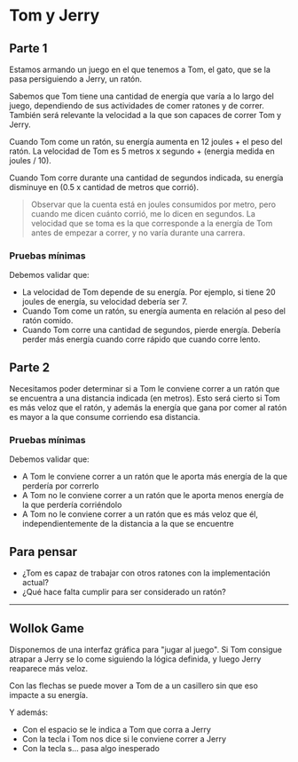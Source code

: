 # Tom y Jerry

## Parte 1

Estamos armando un juego en el que tenemos a Tom, el gato, que se la pasa persiguiendo a Jerry, un ratón.

Sabemos que Tom tiene una cantidad de energía que varía a lo largo del juego, dependiendo de sus actividades de comer ratones y de correr. También será relevante la velocidad a la que son capaces de correr Tom y Jerry.

Cuando Tom come un ratón, su energía aumenta en 12 joules + el peso del ratón. La velocidad de Tom es 5 metros x segundo + (energia medida en joules / 10). 

Cuando Tom corre durante una cantidad de segundos indicada, su energía disminuye en (0.5 x cantidad de metros que corrió).

> Observar que la cuenta está en joules consumidos por metro, pero cuando me dicen cuánto corrió, me lo dicen en segundos. La velocidad que se toma es la que corresponde a la energía de Tom antes de empezar a correr, y no varía durante una carrera.

### Pruebas mínimas

Debemos validar que:
- La velocidad de Tom depende de su energía. Por ejemplo, si tiene 20 joules de energía, su velocidad debería ser 7.
- Cuando Tom come un ratón, su energía aumenta en relación al peso del ratón comido.
- Cuando Tom corre una cantidad de segundos, pierde energía. Debería perder más energía cuando corre rápido que cuando corre lento.

## Parte 2

Necesitamos poder determinar si a Tom le conviene correr a un ratón que se encuentra a una distancia indicada (en metros). Esto será cierto si Tom es más veloz que el ratón, y además la energía que gana por comer al ratón es mayor a la que consume corriendo esa distancia.

### Pruebas mínimas

Debemos validar que:
- A Tom le conviene correr a un ratón que le aporta más energía de la que perdería por correrlo
- A Tom no le conviene correr a un ratón que le aporta menos energía de la que perdería corriéndolo
- A Tom no le conviene correr a un ratón que es más veloz que él, independientemente de la distancia a la que se encuentre

## Para pensar

- ¿Tom es capaz de trabajar con otros ratones con la implementación actual?
- ¿Qué hace falta cumplir para ser considerado un ratón?

---------

## Wollok Game

Disponemos de una interfaz gráfica para "jugar al juego". Si Tom consigue atrapar a Jerry se lo come siguiendo la lógica definida, y luego Jerry reaparece más veloz.

Con las flechas se puede mover a Tom de a un casillero sin que eso impacte a su energía. 

Y además:
- Con el espacio se le indica a Tom que corra a Jerry
- Con la tecla i Tom nos dice si le conviene correr a Jerry
- Con la tecla s... pasa algo inesperado